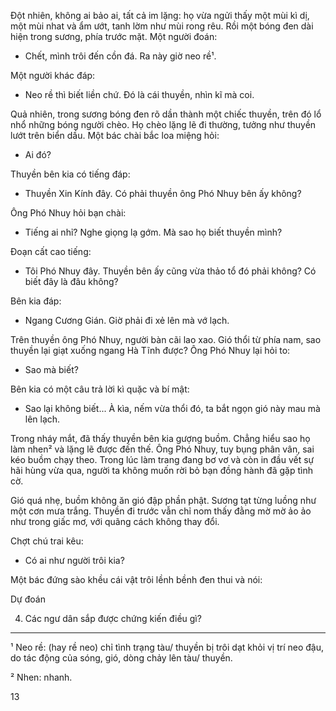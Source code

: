 Đột nhiên, không ai bảo ai, tất cả im lặng: họ vừa ngửi thấy một mùi kì dị, một mùi nhat và ẩm ướt, tanh lờm như mùi rong rêu. Rồi một bóng đen dài hiện trong sương, phía trước mặt. Một người đoán:

- Chết, mình trôi đến cồn đá. Ra này giờ neo rề¹.

Một người khác đáp:

- Neo rề thì biết liền chứ. Đó là cái thuyền, nhìn kĩ mà coi.

Quả nhiên, trong sương bóng đen rõ dần thành một chiếc thuyền, trên đó lổ nhổ những bóng người chèo. Họ chèo lặng lẽ đi thường, tưởng như thuyền lướt trên biển dầu. Một bác chài bắc loa miệng hỏi:

- Ai đó?

Thuyền bên kia có tiếng đáp:

- Thuyền Xin Kính đây. Có phải thuyền ông Phó Nhuy bên ấy không?

Ông Phó Nhuy hỏi bạn chài:

- Tiếng ai nhỉ? Nghe giọng lạ gớm. Mà sao họ biết thuyền mình?

Đoạn cất cao tiếng:

- Tôi Phó Nhuy đây. Thuyền bên ấy cũng vừa thảo tổ đó phải không? Có biết đây là đâu không?

Bên kia đáp:

- Ngang Cương Gián. Giờ phải đi xẻ lên mà vớ lạch.

Trên thuyền ông Phó Nhuy, người bàn cãi lao xao. Gió thổi từ phía nam, sao thuyền lại giạt xuống ngang Hà Tĩnh được? Ông Phó Nhuy lại hỏi to:

- Sao mà biết?

Bên kia có một câu trả lời kì quặc và bí mật:

- Sao lại không biết... À kìa, nếm vừa thổi đó, ta bắt ngọn gió này mau mà lên lạch.

Trong nháy mắt, đã thấy thuyền bên kia gượng buồm. Chẳng hiểu sao họ làm nhen² và lặng lẽ được đến thế. Ông Phó Nhuy, tuy bụng phân vân, sai kéo buồm chạy theo. Trong lúc làm trang đang bơ vơ và còn in đầu vết sự hãi hùng vừa qua, người ta không muốn rời bỏ bạn đồng hành đã gặp tình cờ.

Gió quá nhẹ, buồm không ăn gió đập phần phật. Sương tạt từng luồng như một cơn mưa trắng. Thuyền đi trước vẫn chỉ nom thấy đằng mờ mờ ảo ảo như trong giấc mơ, với quãng cách không thay đổi.

Chợt chú trai kêu:

- Có ai như người trôi kia?

Một bác đứng sào khều cái vật trôi lềnh bềnh đen thui và nói:

Dự đoán

4. Các ngư dân sắp được chứng kiến điều gì?

---

¹ Neo rề: (hay rề neo) chỉ tình trạng tàu/ thuyền bị trôi dạt khỏi vị trí neo đậu, do tác động của sóng, gió, dòng chảy lên tàu/ thuyền.

² Nhen: nhanh.

13